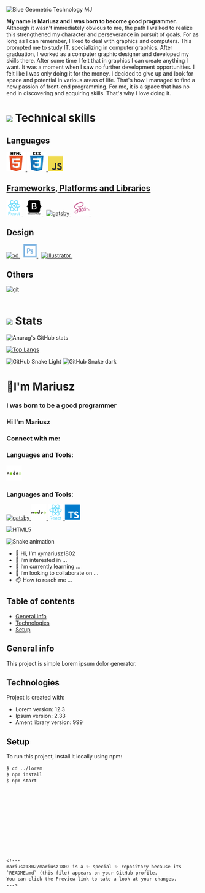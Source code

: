 
<!-- BANNER  -->

![Blue Geometric Technology MJ](https://user-images.githubusercontent.com/41803168/205963073-106ad797-d19c-4ee1-92d8-603ccbf4093f.png)


**My name is Mariusz and I was born to become good programmer.**
Although it wasn't immediately obvious to me, the path I walked
to realize this strengthened my character and perseverance in pursuit of goals.
For as long as I can remember, I liked to deal with graphics and computers.
This prompted me to study IT, specializing in computer graphics.
After graduation, I worked as a computer graphic designer and developed my skills there.
After some time I felt that in graphics I can create anything I want.
It was a moment when I saw no further development opportunities.
I felt like I was only doing it for the money. I decided to give up and look for space
and potential in various areas of life.
That's how I managed to find a new passion of front-end programming.
For me, it is a space that has no end in discovering and acquiring skills.
That's why I love doing it.


<!--******************////// TECHNICAL SKILLS SECTION //////*************************-->
<h1> <img src="https://user-images.githubusercontent.com/41803168/205970539-a2e7ad66-00a7-4e2d-9625-ff315925cfc7.png" width="55px" /> Technical skills </h1>


<h2>Languages</h2>
<!--********************************** HTML5 -->
<a href="https://www.w3.org/html/" target="_blank" rel="noreferrer"> <img src="https://raw.githubusercontent.com/devicons/devicon/master/icons/html5/html5-original-wordmark.svg" alt="html5" width="50" height="50"/> </a>
<!--********************************** CSS -->
<a href="https://www.w3schools.com/css/" target="_blank" rel="noreferrer"> <img src="https://raw.githubusercontent.com/devicons/devicon/master/icons/css3/css3-original-wordmark.svg" alt="css3" width="50" height="50"/> </a> 
<!--********************************** JS  -->
 <a href="https://developer.mozilla.org/en-US/docs/Web/JavaScript" target="_blank" rel="noreferrer"> <img src="https://raw.githubusercontent.com/devicons/devicon/master/icons/javascript/javascript-original.svg" alt="javascript" width="40" height="40"/>
	
 <h2>Frameworks, Platforms and Libraries </h2>
<!--********************************** REACT -->
<a href="https://reactjs.org/" target="_blank" rel="noreferrer"> <img src="https://raw.githubusercontent.com/devicons/devicon/master/icons/react/react-original-wordmark.svg" alt="react" width="40" height="40"/> </a> &nbsp;
<!--***************************** BOOTSTRAP -->
<a href="https://getbootstrap.com" target="_blank" rel="noreferrer"> <img src="https://raw.githubusercontent.com/devicons/devicon/master/icons/bootstrap/bootstrap-plain-wordmark.svg" alt="bootstrap" width="40" height="40"/>	</a> &nbsp;
<!--******************************* GATSBY -->
<a href="https://www.gatsbyjs.com/" target="_blank" rel="noreferrer"> <img src="https://www.vectorlogo.zone/logos/gatsbyjs/gatsbyjs-icon.svg" alt="gatsby" width="40" height="40"/> </a> &nbsp;
<!--******************************** SASS -->
<a href="https://sass-lang.com" target="_blank" rel="noreferrer"> <img src="https://raw.githubusercontent.com/devicons/devicon/master/icons/sass/sass-original.svg" alt="sass" width="40" height="40"/> </a> &nbsp;	


<h2>Design</h2>
<!--*******************************ADOBExD  -->
<a href="https://www.adobe.com/products/xd.html" target="_blank" rel="noreferrer"> <img src="https://cdn.worldvectorlogo.com/logos/adobe-xd.svg" alt="xd" width="35" height="35"/> </a>  &nbsp;
<!--****************************** PHOTOSHOP -->
<a href="https://www.photoshop.com/en" target="_blank" rel="noreferrer"> <img src="https://raw.githubusercontent.com/devicons/devicon/master/icons/photoshop/photoshop-line.svg" alt="photoshop" width="35" height="35"/> </a> &nbsp;
<!--******************************* ILLUSTRATOR -->
<a href="https://www.adobe.com/in/products/illustrator.html" target="_blank" rel="noreferrer"> <img src="https://www.vectorlogo.zone/logos/adobe_illustrator/adobe_illustrator-icon.svg" alt="illustrator" width="35" height="35"/> </a>  &nbsp;

	
 <h2>Others</h2>
<!-*************************************- GIT-->
<a href="https://git-scm.com/" target="_blank" rel="noreferrer"> <img src="https://www.vectorlogo.zone/logos/git-scm/git-scm-icon.svg" alt="git" width="40" height="40"/> </a>

<br/>
<br/>


<!--******************////// STATS SECTION //////*************************-->	
<h1> <img src="https://user-images.githubusercontent.com/41803168/206115050-17fdff99-3ace-49a3-a318-0731b10b92f6.png" width="55px" /> Stats </h1>		
	
![Anurag's GitHub stats](https://github-readme-stats.vercel.app/api?username=mariusz1802&show_icons=true&theme=radical)

[![Top Langs](https://github-readme-stats.vercel.app/api/top-langs/?username=mariusz1802&layout=compact&theme=radical)](https://github.com/mariusz1802)
	

	
![GitHub Snake Light](github-snake.svg#gh-light-mode-only)
![GitHub Snake dark](github-snake-dark.svg#gh-dark-mode-only)	



<!-- ************************ REST TO CHECK ******************************-->
	
	
	
	
	
<h1 align="left">👋I'm Mariusz</h1>
<h3 align="left">I was born to be a good programmer</h3>

### Hi I'm Mariusz	
	
	
<h3 align="left">Connect with me:</h3>
<p align="left">
</p>

<h3 align="left">Languages and Tools:</h3>
<p align="left">   <a href="https://nodejs.org" target="_blank" rel="noreferrer"> <img src="https://raw.githubusercontent.com/devicons/devicon/master/icons/nodejs/nodejs-original-wordmark.svg" alt="nodejs" width="40" height="40"/> </a>   </p>

	
	

<h3 align="left">Languages and Tools:</h3>
<p align="left"> <a href="https://www.gatsbyjs.com/" target="_blank" rel="noreferrer"> <img src="https://www.vectorlogo.zone/logos/gatsbyjs/gatsbyjs-icon.svg" alt="gatsby" width="40" height="40"/> </a>  </a> <a href="https://nodejs.org" target="_blank" rel="noreferrer"> <img src="https://raw.githubusercontent.com/devicons/devicon/master/icons/nodejs/nodejs-original-wordmark.svg" alt="nodejs" width="40" height="40"/> </a>  </a> <a href="https://reactjs.org/" target="_blank" rel="noreferrer"> <img src="https://raw.githubusercontent.com/devicons/devicon/master/icons/react/react-original-wordmark.svg" alt="react" width="40" height="40"/> </a> <a href="https://www.typescriptlang.org/" target="_blank" rel="noreferrer"> <img src="https://raw.githubusercontent.com/devicons/devicon/master/icons/typescript/typescript-original.svg" alt="typescript" width="40" height="40"/> </a> </p>





![HTML5](https://img.shields.io/badge/html5-%23E34F26.svg?style=for-the-badge&logo=html5&logoColor=white) 
	
![Snake animation](https://github.com/thepiyushmalhotra/thepiyushmalhotra/blob/output/github-contribution-grid-snake.svg)

- 👋 Hi, I’m @mariusz1802
- 👀 I’m interested in ...
- 🌱 I’m currently learning ...
- 💞️ I’m looking to collaborate on ...
- 📫 How to reach me ...




## Table of contents
* [General info](#general-info)
* [Technologies](#technologies)
* [Setup](#setup)

## General info
This project is simple Lorem ipsum dolor generator.
	
## Technologies
Project is created with:
* Lorem version: 12.3
* Ipsum version: 2.33
* Ament library version: 999
	
## Setup
To run this project, install it locally using npm:

```
$ cd ../lorem
$ npm install
$ npm start












<!---
mariusz1802/mariusz1802 is a ✨ special ✨ repository because its `README.md` (this file) appears on your GitHub profile.
You can click the Preview link to take a look at your changes.
--->
